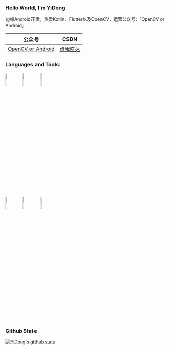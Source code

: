 ### Hello World, I'm YiDong 

边缘Android开发，热爱Kotlin、Flutter以及OpenCV，运营公众号:「OpenCV or Android」


|  公众号   | CSDN |
|  ----  | ----  |
| [OpenCV or Android](https://mp.weixin.qq.com/s/AeWrLAPiw-wCzZ9WpisjFw) |[点我直达](https://blog.csdn.net/onlyloveyd)| 

### Languages and Tools:

<p>  
  <!-- Your languages and tools. Be careful with the alignment. 
  You can use this sites to get logos: https://www.vectorlogo.zone or https://simpleicons.org/
  -->
  <code><img width="10%" src="https://www.vectorlogo.zone/logos/java/java-ar21.svg"></code>
  <code><img width="10%" src="https://www.vectorlogo.zone/logos/kotlinlang/kotlinlang-ar21.svg"></code>
  <code><img width="10%" src="https://www.vectorlogo.zone/logos/android/android-ar21.svg"></code>
  <br />
  <code><img width="10%" src="https://www.vectorlogo.zone/logos/gradle/gradle-ar21.svg"></code>
  <code><img width="10%" src="https://www.vectorlogo.zone/logos/flutterio/flutterio-ar21.svg"></code>
  <code><img width="10%" src="https://www.vectorlogo.zone/logos/json/json-ar21.svg"></code>
</p>


### Github State

[![YiDong's github stats](https://github-readme-stats.vercel.app/api?username=onlyloveyd&show_icons=true&title_color=fff&icon_color=79ff97&text_color=9f9f9f&bg_color=151515)](https://github.com/anuraghazra/github-readme-stats)

